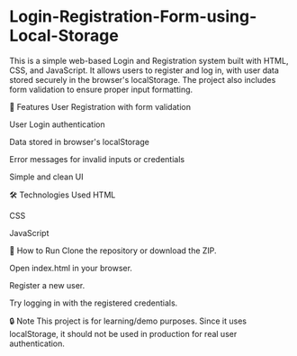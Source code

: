 # Login-Registration-Form-using-Local-Storage
This is a simple web-based Login and Registration system built with HTML, CSS, and JavaScript. It allows users to register and log in, with user data stored securely in the browser's localStorage. The project also includes form validation to ensure proper input formatting.

🚀 Features
User Registration with form validation

User Login authentication

Data stored in browser's localStorage

Error messages for invalid inputs or credentials

Simple and clean UI

🛠️ Technologies Used
HTML

CSS

JavaScript

📂 How to Run
Clone the repository or download the ZIP.

Open index.html in your browser.

Register a new user.

Try logging in with the registered credentials.

🔒 Note
This project is for learning/demo purposes. Since it uses localStorage, it should not be used in production for real user authentication.
